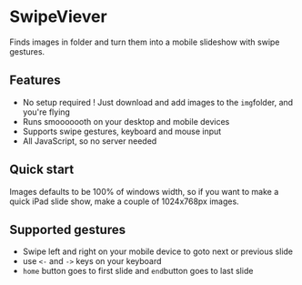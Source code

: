 # SwipeViever

Finds images in folder and turn them into a mobile slideshow with swipe gestures.

## Features

* No setup required ! Just download and add images to the ```img```folder, and you're flying
* Runs smooooooth on your desktop and mobile devices
* Supports swipe gestures, keyboard and mouse input
* All JavaScript, so no server needed

## Quick start

Images defaults to be 100% of windows width, so if you want to make a quick iPad slide show, make a couple of 1024x768px images.

## Supported gestures

* Swipe left and right on your mobile device to goto next or previous slide
* use ```<-``` and ```->``` keys on your keyboard
* ```home``` button goes to first slide and ```end```button goes to last slide  